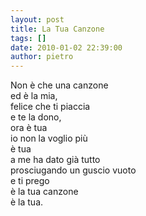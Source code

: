 ```yaml
---
layout: post
title: La Tua Canzone
tags: []
date: 2010-01-02 22:39:00
author: pietro
---
```

Non è che una canzone<br/>ed è la mia,<br/>felice che ti piaccia<br/>e te la dono,<br/>ora è tua<br/>io non la voglio più<br/>è tua<br/>a me ha dato già tutto<br/>prosciugando un guscio vuoto<br/>e ti prego<br/>è la tua canzone<br/>è la tua.
